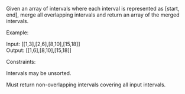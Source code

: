 Given an array of intervals where each interval is represented as [start, end], merge all overlapping intervals and return an array of the merged intervals.

Example:

Input:  [[1,3],[2,6],[8,10],[15,18]]  
Output: [[1,6],[8,10],[15,18]]

Constraints:

Intervals may be unsorted.

Must return non-overlapping intervals covering all input intervals.
